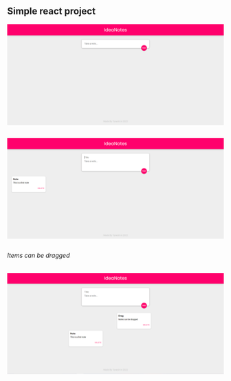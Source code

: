 ## Simple react project

<img src="./Screenshots/main.png"
style="float: left; margin-right: 10px; margin-bottom: 30px;" />

<img src="./Screenshots/second.png"
style="float: left; margin-right: 10px; margin-bottom: 30px;" />

###### Items can be dragged
<img src="./Screenshots/drag.png"
style="float: left; margin-right: 10px; margin-bottom: 30px;" />
